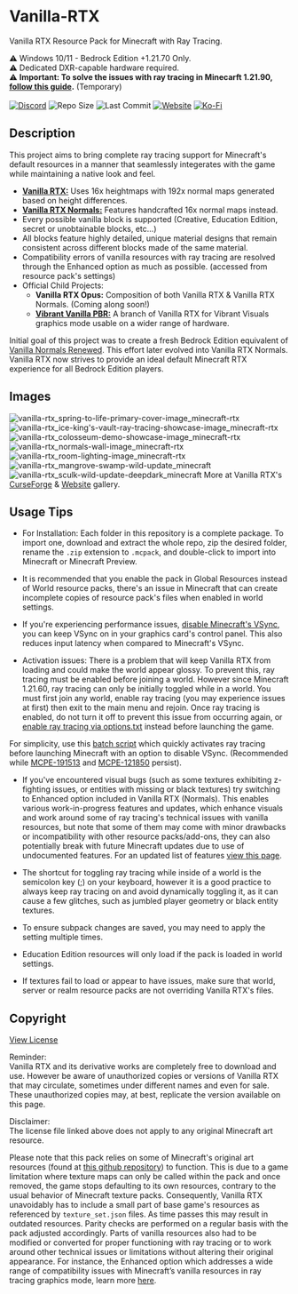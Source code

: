 # Vanilla-RTX
Vanilla RTX Resource Pack for Minecraft with Ray Tracing.

⚠️ Windows 10/11 - Bedrock Edition +1.21.70 Only.  
⚠️ Dedicated DXR-capable hardware required.  
⚠️ **Important: To solve the issues with ray tracing in Minecarft 1.21.90, [follow this guide](https://github.com/Cubeir/Vanilla-RTX/issues/49#issuecomment-2994431940).** (Temporary)  
</br>
[![Discord](https://img.shields.io/discord/721377277480402985?style=flat-square&logo=discord&logoColor=F4E9D3&label=Discord&color=F4E9D3&cacheSeconds=3600)](https://discord.gg/A4wv4wwYud) 
![Repo Size](https://img.shields.io/github/repo-size/Cubeir/Vanilla-RTX?style=flat-square&color=F4E9D3&label=Repo%20Size&cacheSeconds=3600) 
![Last Commit](https://img.shields.io/github/last-commit/Cubeir/Vanilla-RTX?style=flat-square&color=F4E9D3&label=Last%20Commit&cacheSeconds=1800) 
[![Website](https://img.shields.io/website?url=https%3A%2F%2Fminecraftrtx.net%2Findex&up_message=Online&up_color=F4E9D3&down_message=Temporarily%20Down&down_color=ED9E00&style=flat-square&logoSize=auto&label=Website%20Status&cacheSeconds=90&link=https%3A%2F%2Fminecraftrtx.net%2F)](https://minecraftrtx.net/index) 
[![Ko-Fi](https://img.shields.io/badge/-Support%20my%20work%20on%20Ko--Fi-F4E9D3?style=flat-square&logo=ko-fi&logoColor=F4E9D3&labelColor=555555)](https://ko-fi.com/cubeir)

## Description

This project aims to bring complete ray tracing support for Minecraft's default resources in a manner that seamlessly integerates with the game while maintaining a native look and feel.

- **[Vanilla RTX:](https://mcpedl.com/vanilla-rtx)** Uses 16x heightmaps with 192x normal maps generated based on height differences.  
- **[Vanilla RTX Normals:](https://mcpedl.com/vanilla-rtx-normals)** Features handcrafted 16x normal maps instead.
- Every possible vanilla block is supported (Creative, Education Edition, secret or unobtainable blocks, etc...)  
- All blocks feature highly detailed, unique material designs that remain consistent across different blocks made of the same material.
- Compatibility errors of vanilla resources with ray tracing are resolved through the Enhanced option as much as possible. (accessed from resource pack's settings)
- Official Child Projects:
  - **Vanilla RTX Opus:** Composition of both Vanilla RTX & Vanilla RTX Normals. (Coming along soon!)
  - **[Vibrant Vanilla PBR:](https://mcpedl.com/vanilla-pbr)** A branch of Vanilla RTX for Vibrant Visuals graphics mode usable on a wider range of hardware.

Initial goal of this project was to create a fresh Bedrock Edition equivalent of [Vanilla Normals Renewed](https://github.com/Poudingue/Vanilla-Normals-Renewed). This effort later evolved into Vanilla RTX Normals.  
Vanilla RTX now strives to provide an ideal default Minecraft RTX experience for all Bedrock Edition players.  

## Images
![vanilla-rtx_spring-to-life-primary-cover-image_minecraft-rtx](https://github.com/user-attachments/assets/174c32e5-d1db-4d27-b283-1e0320e4284c)
![vanilla-rtx_ice-king's-vault-ray-tracing-showcase-image_minecraft-rtx](https://github.com/CubeIR/Vanilla-RTX/assets/75272685/974cf798-aea6-4723-89a8-49c911e19830)
![vanilla-rtx_colosseum-demo-showcase-image_minecraft-rtx](https://github.com/CubeIR/Vanilla-RTX/assets/75272685/83bc172f-e0bc-4e1a-884d-7a8747f92163)
![vanilla-rtx_normals-wall-image_minecraft-rtx](https://github.com/CubeIR/Vanilla-RTX/assets/75272685/7b621735-1e62-40d1-bfbd-a673556443d7)
![vanilla-rtx_room-lighting-image_minecraft-rtx](https://user-images.githubusercontent.com/75272685/222483572-42c3f0bf-9baf-4e2f-a751-bddedad80ab2.png)
![vanilla-rtx_mangrove-swamp-wild-update_minecraft](https://github.com/user-attachments/assets/4cbacc35-27e2-465b-8b4c-bab5ece9edef)
![vanilla-rtx_sculk-wild-update-deepdark_minecraft](https://github.com/user-attachments/assets/5ea09a8e-6416-46d6-a568-58270bbabaf5)
More at Vanilla RTX's [CurseForge](https://www.curseforge.com/minecraft-bedrock/texture-packs/vanilla-rtx/gallery) & [Website](https://minecraftrtx.net/gallery) gallery.
## Usage Tips
- For Installation: Each folder in this repository is a complete package. To import one, download and extract the whole repo, zip the desired folder, rename the `.zip` extension to `.mcpack`, and double-click to import into Minecraft or Minecraft Preview.

- It is recommended that you enable the pack in Global Resources instead of World resource packs, there's an issue in Minecraft that can create incomplete copies of resource pack's files when enabled in world settings.

- If you're experiencing performance issues, [disable Minecraft's VSync](https://youtu.be/CKK1VSbGGnk), you can keep VSync on in your graphics card's control panel. This also reduces input latency when compared to Minecraft's VSync.

- Activation issues: There is a problem that will keep Vanilla RTX from loading and could make the world appear glossy. To prevent this, ray tracing must be enabled before joining a world. However since Minecraft 1.21.60, ray tracing can only be initially toggled while in a world. You must first join any world, enable ray tracing (you may experience issues at first) then exit to the main menu and rejoin. Once ray tracing is enabled, do not turn it off to prevent this issue from occurring again, or [enable ray tracing via options.txt](https://www.youtube.com/watch?v=hNS1p4IYmJo&feature=youtu.be) instead before launching the game.  

For simplicity, use this [batch script](https://github.com/Cubeir/Vanilla-RTX/blob/master/LaunchMinecraftRTX.bat) which quickly activates ray tracing before launching Minecraft with an option to disable VSync. (Recommended while [MCPE-191513](https://bugs.mojang.com/browse/MCPE/issues/MCPE-191513) and [MCPE-121850](https://bugs.mojang.com/browse/MCPE/issues/MCPE-121850) persist).

- If you've encountered visual bugs (such as some textures exhibiting z-fighting issues, or entities with missing or black textures) try switching to Enhanced option included in Vanilla RTX (Normals). This enables various work-in-progress features and updates, which enhance visuals and work around some of ray tracing's technical issues with vanilla resources, but note that some of them may come with minor drawbacks or incompatibility with other resource packs/add-ons, they can also potentially break with future Minecraft updates due to use of undocumented features.
For an updated list of features [view this page](https://minecraftrtx.net/enhancements).

- The shortcut for toggling ray tracing while inside of a world is the semicolon key (;) on your keyboard, however it is a good practice to always keep ray tracing on and avoid dynamically toggling it, as it can cause a few glitches, such as jumbled player geometry or black entity textures.

- To ensure subpack changes are saved, you may need to apply the setting multiple times.

- Education Edition resources will only load if the pack is loaded in world settings.

- If textures fail to load or appear to have issues, make sure that world, server or realm resource packs are not overriding Vanilla RTX's files.



## Copyright
[View License](https://github.com/CubeIR/Vanilla-RTX/blob/master/LICENSE.txt) 

Reminder:  
Vanilla RTX and its derivative works are completely free to download and use. However be aware of unauthorized copies or versions of Vanilla RTX that may circulate, sometimes under different names and even for sale. These unauthorized copies may, at best, replicate the version available on this page.

Disclaimer:  
The license file linked above does not apply to any original Minecraft art resource.  
  
Please note that this pack relies on some of Minecraft's original art resources (found at [this github repository](https://aka.ms/resourcepacktemplate)) to function.
This is due to a game limitation where texture maps can only be called within the pack and once removed, the game stops defaulting to its own resources, contrary to the usual behavior of Minecraft texture packs. Consequently, Vanilla RTX unavoidably has to include a small part of base game's resources as referenced by ```texture_set.json``` files. As time passes this may result in outdated resources. Parity checks are performed on a regular basis with the pack adjusted accordingly.
Parts of vanilla resources also had to be modified or converted for proper functioning with ray tracing or to work around other technical issues or limitations without altering their original appearance. For instance, the Enhanced option which addresses a wide range of compatibility issues with Minecraft’s vanilla resources in ray tracing graphics mode, learn more [here](https://minecraftrtx.net/enhancements).
